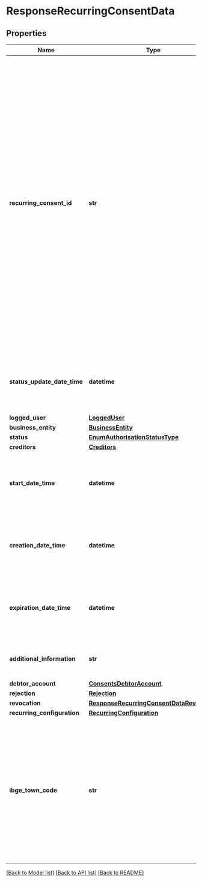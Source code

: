# ResponseRecurringConsentData

## Properties
Name | Type | Description | Notes
------------ | ------------- | ------------- | -------------
**recurring_consent_id** | **str** | Identificador único do consentimento de longa duração criado para a iniciação de pagamento solicitada. Deverá ser um URN - Uniform Resource Name. Um URN, conforme definido na [RFC8141](https://datatracker.ietf.org/doc/html/rfc8141) é um Uniform Resource Identifier - URI - que é atribuído sob o URI scheme \&quot;urn\&quot; e um namespace URN específico, com a intenção de que o URN seja um identificador de recurso persistente e independente da localização. Considerando a string urn:bancoex:C1DD33123 como exemplo para &#x60;recurringConsentId&#x60; temos:   - o namespace(urn)   - o identificador associado ao namespace da instituição transmissora (bancoex)   - o identificador específico dentro do namespace (C1DD33123). Informações mais detalhadas sobre a construção de namespaces devem ser consultadas na [RFC8141](https://datatracker.ietf.org/doc/html/rfc8141).  | 
**status_update_date_time** | **datetime** | Data e hora em que o consentimento teve o status atualizado. Uma string com data e hora conforme especificação [RFC-3339](https://datatracker.ietf.org/doc/html/rfc3339), sempre com a utilização de timezone UTC(UTC time format).  | 
**logged_user** | [**LoggedUser**](LoggedUser.md) |  | 
**business_entity** | [**BusinessEntity**](BusinessEntity.md) |  | 
**status** | [**EnumAuthorisationStatusType**](EnumAuthorisationStatusType.md) |  | 
**creditors** | [**Creditors**](Creditors.md) |  | 
**start_date_time** | **datetime** | Data e hora em que o consentimento deve passar a ser válido. Uma string com data e hora conforme especificação [RFC-3339](https://datatracker.ietf.org/doc/html/rfc3339), sempre com a utilização de timezone UTC(UTC time format). | 
**creation_date_time** | **datetime** | Data e hora em que o consentimento foi criado. Uma string com data e hora conforme especificação [RFC-3339](https://datatracker.ietf.org/doc/html/rfc3339), sempre com a utilização de timezone UTC(UTC time format). | 
**expiration_date_time** | **datetime** | Data e hora em que o consentimento deve deixar de ser válido. Uma string com data e hora conforme especificação [RFC-3339](https://datatracker.ietf.org/doc/html/rfc3339), sempre com a utilização de timezone UTC(UTC time format). | 
**additional_information** | **str** | Deve ser preenchido sempre que o usuário pagador inserir alguma informação adicional no consentimento | [optional] 
**debtor_account** | [**ConsentsDebtorAccount**](ConsentsDebtorAccount.md) |  | [optional] 
**rejection** | [**Rejection**](Rejection.md) |  | [optional] 
**revocation** | [**ResponseRecurringConsentDataRevocation**](ResponseRecurringConsentDataRevocation.md) |  | [optional] 
**recurring_configuration** | [**RecurringConfiguration**](RecurringConfiguration.md) |  | 
**ibge_town_code** | **str** | Campo utilizado pela iniciadora para cálculo do dia útil de liquidação do pagamento (vide especificação do endToEndId) baseado no munícipio de cadastro do usuário pagador no detentor.  [Restrições] - Campo obrigatório que deverá ser retornado quando o consentimento estiver ou passar pelo status AUTHORISED; - Campo obrigatório quando o oneOf utilizado do recurringConfiguration for “automatic”.  | [optional] 

[[Back to Model list]](../README.md#documentation-for-models) [[Back to API list]](../README.md#documentation-for-api-endpoints) [[Back to README]](../README.md)

